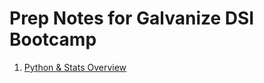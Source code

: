 # Prep Notes for Galvanize DSI Bootcamp
1. [Python & Stats Overview](/python_and_stats_overview.md)
